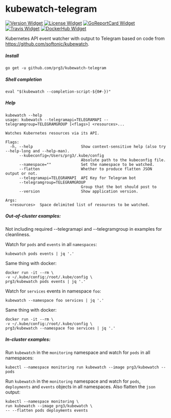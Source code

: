# kubewatch-telegram

[![Version Widget]][Version] [![License Widget]][License] [![GoReportCard Widget]][GoReportCard] [![Travis Widget]][Travis] [![DockerHub Widget]][DockerHub]

[Version]: https://github.com/prg3/kubewatch-telegram/releases
[Version Widget]: https://img.shields.io/github/release/prg3/kubewatch-telegram.svg?maxAge=60
[License]: http://www.apache.org/licenses/LICENSE-2.0.txt
[License Widget]: https://img.shields.io/badge/license-APACHE2-1eb0fc.svg
[GoReportCard]: https://goreportcard.com/report/prg3/kubewatch-telegram
[GoReportCard Widget]: https://goreportcard.com/badge/prg3/kubewatch-telegram
[Travis]: https://travis-ci.org/prg3/kubewatch-telegram
[Travis Widget]: https://travis-ci.org/prg3/kubewatch-telegram.svg?branch=master
[DockerHub]: https://hub.docker.com/r/majestik/kubewatch-telegram
[DockerHub Widget]: https://img.shields.io/docker/pulls/majestik/kubewatch-telegram.svg

Kubernetes API event watcher with output to Telegram based on code from https://github.com/softonic/kubewatch.

##### Install

```
go get -u github.com/prg3/kubewatch-telegram
```

##### Shell completion

```
eval "$(kubewatch --completion-script-${0#-})"
```

##### Help

```
kubewatch --help
usage: kubewatch --telegramapi=TELEGRAMAPI --telegramgroup=TELEGRAMGROUP [<flags>] <resources>...

Watches Kubernetes resources via its API.

Flags:
  -h, --help                     Show context-sensitive help (also try --help-long and --help-man).
      --kubeconfig=/Users/prg3/.kube/config
                                 Absolute path to the kubeconfig file.
      --namespace=""             Set the namespace to be watched.
      --flatten                  Whether to produce flatten JSON output or not.
      --telegramapi=TELEGRAMAPI  API Key for Telegram bot
      --telegramgroup=TELEGRAMGROUP
                                 Group that the bot should post to
      --version                  Show application version.

Args:
  <resources>  Space delimited list of resources to be watched.
```

##### Out-of-cluster examples:

Not including required --telegramapi and --telegramgroup in examples for cleanliness.

Watch for `pods` and `events` in all `namespaces`:
```
kubewatch pods events | jq '.'
```

Same thing with docker:
```
docker run -it --rm \
-v ~/.kube/config:/root/.kube/config \
prg3/kubewatch pods events | jq '.'
```

Watch for `services` events in namespace `foo`:
```
kubewatch --namespace foo services | jq '.'
```

Same thing with docker:
```
docker run -it --rm \
-v ~/.kube/config:/root/.kube/config \
prg3/kubewatch --namespace foo services | jq '.'
```

##### In-cluster examples:

Run `kubewatch` in the `monitoring` namespace and watch for `pods` in all namespaces:
```
kubectl --namespace monitoring run kubewatch --image prg3/kubewatch -- pods
```

Run `kubewatch` in the `monitoring` namespace and watch for `pods`, `deployments` and `events` objects in all namespaces. Also flatten the `json` output:
```
kubectl --namespace monitoring \
run kubewatch --image prg3/kubewatch \
-- --flatten pods deployments events
```
